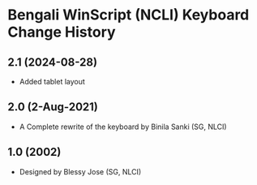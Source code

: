 Bengali WinScript (NCLI) Keyboard Change History
====================

2.1 (2024-08-28)
----------------
* Added tablet layout

2.0 (2-Aug-2021)
----------------
* A Complete rewrite of the keyboard by Binila Sanki (SG, NLCI)

1.0 (2002)
----------------
* Designed by Blessy Jose (SG, NLCI)
